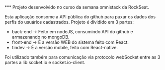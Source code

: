 *** Projeto desenvolvido no curso da semana omnistack da RockSeat.

Esta aplicação consome a API pública do github para puxar os dados dos perfis do usuários cadastrados.
Projeto é dívidido em 3 partes: 
* back-end   -> Feito em nodeJS, consumindo API do github e armazenando no mongoDB.
* front-end  -> É a versão WEB do sistema feito com React.
* tindev     -> É a versão mobile, feito com React-native. 

Foi utilizado também para comunicação via protocolo webSocket entre as 3 partes a lib socket.io e socket.io-client.
